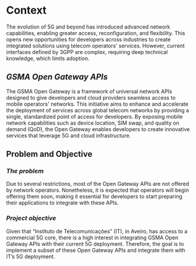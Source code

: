 # Context

The evolution of 5G and beyond has introduced advanced network capabilities, enabling greater access, reconfiguration, and flexibility. This opens new opportunities for developers across industries to create integrated solutions using telecom operators' services. However, current interfaces defined by 3GPP are complex, requiring deep technical knowledge, which limits adoption.

## _GSMA Open Gateway APIs_

The GSMA Open Gateway is a framework of universal network APIs designed to give developers and cloud providers seamless access to mobile operators' networks. This initiative aims to enhance and accelerate the deployment of services across global telecom networks by providing a single, standardized point of access for developers. By exposing mobile network capabilities such as device location, SIM swap, and quality on demand (QoD), the Open Gateway enables developers to create innovative services that leverage 5G and cloud infrastructure.

## Problem and Objective

### _The problem_

Due to several restrictions, most of the Open Gateway APIs are not offered by network operators. Nonetheless, it is expected that operators will begin offering them soon, making it essential for developers to start preparing their applications to integrate with these APIs.

### _Project objective_

Given that “Instituto de Telecomunicações” (IT), in Aveiro, has access to a commercial 5G core, there is a high interest in integrating GSMA Open Gateway APIs with their current 5G deployment. Therefore, the goal is to implement a subset of these Open Gateway APIs and integrate them with IT’s 5G deployment.
